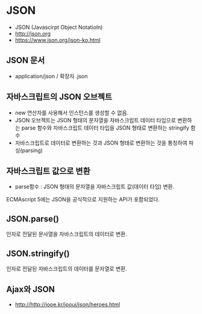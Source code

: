 # JSON 
- JSON (Javascirpt Object Notatioln)
- <http://json.org>
- <https://www.json.org/json-ko.html>

## JSON 문서 
- application/json / 확장자 .json 

## 자바스크립트의 JSON 오브젝트 
- new 연산자를 사용해서 인스턴스를 생성할 수 없음. 
- JSON 오브젝트는 JSON 형태의 문자열을 자바스크립트 데이터 타입으로 변환하는 parse 함수와 자바스크립트 데이터 타입을 JSON 형태로 변환하는 stringify 함수  
- 자바스크립트로 데이터로 변환하는 것과 JSON 형태로 변환하는 것을 통칭하여 파싱(parsing)


## 자바스크립트 값으로 변환 
- parse함수 : JSON 형태의 문자열을 자바스크립트 값(데이터 타입) 변환. 


ECMAscript 5에는 JSON을 공식적으로 지원하는 API가 포함되었다. 

## JSON.parse()
인자로 전달된 문사열을 자바스크립트의 데이터로 변환.

## JSON.stringify()
인자로 전달된 자바스크립트의 데이터를 문자열로 변환.

## Ajax와 JSON
- <http://http://jooe.kr/jooui/json/heroes.html>



